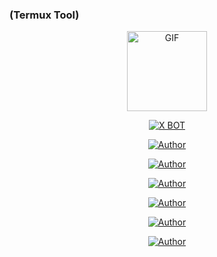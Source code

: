   ### (Termux Tool)

<p align="center">
<img src="https://d.top4top.io/p_1837luigd0.gif" alt="GIF" width="128" height="128"/>
</p>
<p align="center">
<a href="#"><img title="X BOT" src="https://img.shields.io/badge/Dark-Bot-blue?colorA=%23ff0000&colorB=%23017e40&style=for-the-badge"></a>
</p>
<p align="center">
<a href="https://github.com/MEHAJIBSHA"><img title="Author" src="https://img.shields.io/badge/Author-MrDevils-orange.svg?style=for-the-badge&logo=github"></a>
<p align="center">
<a href="https://github.com/topics/termux-hacking?o=desc&s=forks"><img title="Author" src="https://img.shields.io/badge/Termux-hacking-orange.svg?style=for-the-badge&logo=github"></a>
<p align="center">
<a href="https://github.com/nuhmanpk/telegram-bots"><img title="Author" src="https://img.shields.io/badge/Telegram-Bots-orange.svg?style=for-the-badge&logo=github"></a>
<p align="center">
<a href="https://github.com/nuhmanpk/telegram-bots"><img title="Author" src="https://img.shields.io/badge/Telegram-Bots-orange.svg?style=for-the-badge&logo=github"></a>
<p align="center">
<a href="https://github.com/topics/bot-telegram"><img title="Author" src="https://img.shields.io/badge/Bot-Telegram-orange.svg?style=for-the-badge&logo=github"></a>
<p align="center">
<a href="https://github.com/topics/termux-tool?o=desc&s=forks"><img title="Author" src="https://img.shields.io/badge/Termux-Tool-orange.svg?style=for-the-badge&logo=github"></a>
</p>



